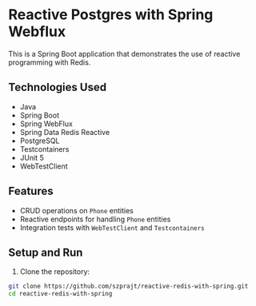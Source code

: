 # Reactive Postgres with Spring Webflux

This is a Spring Boot application that demonstrates the use of reactive programming with Redis.

## Technologies Used

- Java
- Spring Boot
- Spring WebFlux
- Spring Data Redis Reactive
- PostgreSQL
- Testcontainers
- JUnit 5
- WebTestClient

## Features

- CRUD operations on `Phone` entities
- Reactive endpoints for handling `Phone` entities
- Integration tests with `WebTestClient` and `Testcontainers`

## Setup and Run

1. Clone the repository:

```bash
git clone https://github.com/szprajt/reactive-redis-with-spring.git
cd reactive-redis-with-spring